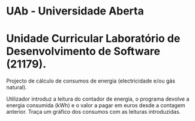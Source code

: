# UAb - Universidade Aberta
# Unidade Curricular Laboratório de Desenvolvimento de Software (21179).

Projecto de cálculo de consumos de energia (electricidade e/ou gás natural).

Utilizador introduz a leitura do contador de energia, o programa devolve a energia consumida (kWh) e o valor a pagar em euros desde a contagem anterior. Traça um gráfico dos consumos com as leituras introduzidas.
